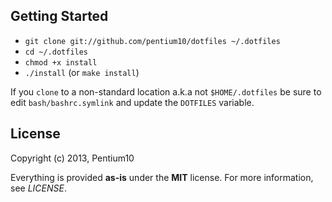Getting Started
---------------
* `git clone git://github.com/pentium10/dotfiles ~/.dotfiles`
* `cd ~/.dotfiles`
* `chmod +x install`
* `./install` (or `make install`)

If you `clone` to a non-standard location a.k.a not `$HOME/.dotfiles` be sure
to edit `bash/bashrc.symlink` and update the `DOTFILES` variable.

License
-------
Copyright (c) 2013, Pentium10

Everything is provided **as-is** under the **MIT** license. For more information,
see *LICENSE*.
